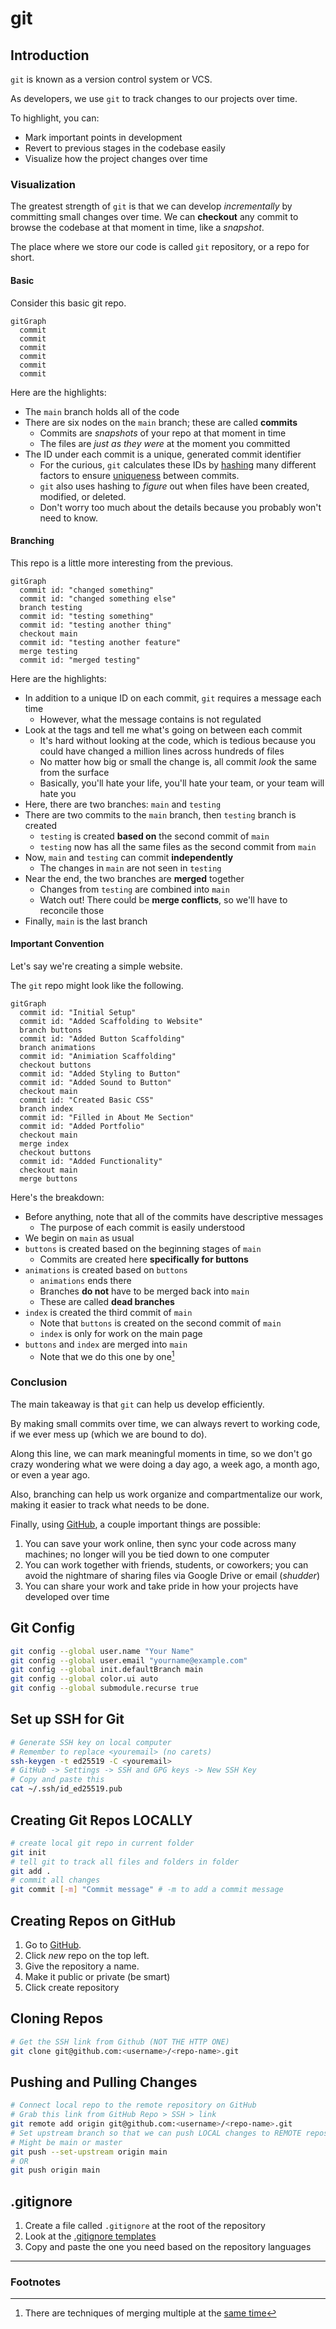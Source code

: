 # git

## Introduction

`git` is known as a version control system or VCS.

As developers, we use `git` to track changes to our projects over time.

To highlight, you can:

- Mark important points in development
- Revert to previous stages in the codebase easily
- Visualize how the project changes over time

### Visualization

The greatest strength of `git` is that we can develop _incrementally_ by committing small changes over time. We can **checkout** any commit to browse the codebase at that moment in time, like a _snapshot_.

The place where we store our code is called `git` repository, or a repo for short.

#### Basic

Consider this basic git repo.

```mermaid
gitGraph
  commit
  commit
  commit
  commit
  commit
  commit
```

Here are the highlights:

- The `main` branch holds all of the code
- There are six nodes on the `main` branch; these are called **commits**
  - Commits are _snapshots_ of your repo at that moment in time
  - The files are _just as they were_ at the moment you committed
- The ID under each commit is a unique, generated commit identifier
  - For the curious, `git` calculates these IDs by [hashing](https://ericsink.com/vcbe/html/cryptographic_hashes.html#:~:text=Git%20uses%20hashes%20in%20two,computed%20when%20it%20was%20stored.) many different factors to ensure [uniqueness](https://stackoverflow.com/a/34764586) between commits.
  - `git` also uses hashing to _figure_ out when files have been created, modified, or deleted.
  - Don't worry too much about the details because you probably won't need to know.

#### Branching

This repo is a little more interesting from the previous.

```mermaid
gitGraph
  commit id: "changed something"
  commit id: "changed something else"
  branch testing
  commit id: "testing something"
  commit id: "testing another thing"
  checkout main
  commit id: "testing another feature"
  merge testing
  commit id: "merged testing"
```

Here are the highlights:

- In addition to a unique ID on each commit, `git` requires a message each time
  - However, what the message contains is not regulated
- Look at the tags and tell me what's going on between each commit
  - It's hard without looking at the code, which is tedious because you could have changed a million lines across hundreds of files
  - No matter how big or small the change is, all commit _look_ the same from the surface
  - Basically, you'll hate your life, you'll hate your team, or your team will hate you
- Here, there are two branches: `main` and `testing`
- There are two commits to the `main` branch, then `testing` branch is created
  - `testing` is created **based on** the second commit of `main`
  - `testing` now has all the same files as the second commit from `main`
- Now, `main` and `testing` can commit **independently**
  - The changes in `main` are not seen in `testing`
- Near the end, the two branches are **merged** together
  - Changes from `testing` are combined into `main`
  - Watch out! There could be **merge conflicts**, so we'll have to reconcile those
- Finally, `main` is the last branch

#### Important Convention

Let's say we're creating a simple website.

The `git` repo might look like the following.

```mermaid
gitGraph
  commit id: "Initial Setup"
  commit id: "Added Scaffolding to Website"
  branch buttons
  commit id: "Added Button Scaffolding"
  branch animations
  commit id: "Animiation Scaffolding"
  checkout buttons
  commit id: "Added Styling to Button"
  commit id: "Added Sound to Button"
  checkout main
  commit id: "Created Basic CSS"
  branch index
  commit id: "Filled in About Me Section"
  commit id: "Added Portfolio"
  checkout main
  merge index
  checkout buttons
  commit id: "Added Functionality"
  checkout main
  merge buttons
```

Here's the breakdown:

- Before anything, note that all of the commits have descriptive messages
  - The purpose of each commit is easily understood
- We begin on `main` as usual
- `buttons` is created based on the beginning stages of `main`
  - Commits are created here **specifically for buttons**
- `animations` is created based on `buttons`
  - `animations` ends there
  - Branches **do not** have to be merged back into `main`
  - These are called **dead branches**
- `index` is created the third commit of `main`
  - Note that `buttons` is created on the second commit of `main`
  - `index` is only for work on the main page
- `buttons` and `index` are merged into `main`
  - Note that we do this one by one[^1]

### Conclusion

The main takeaway is that `git` can help us develop efficiently.

By making small commits over time, we can always revert to working code, if we ever mess up (which we are bound to do).

Along this line, we can mark meaningful moments in time, so we don't go crazy wondering what we were doing a day ago, a week ago, a month ago, or even a year ago.

Also, branching can help us work organize and compartmentalize our work, making it easier to track what needs to be done.

Finally, using [GitHub](../github/), a couple important things are possible:

  1. You can save your work online, then sync your code across many machines; no longer will you be tied down to one computer
  2. You can work together with friends, students, or coworkers; you can avoid the nightmare of sharing files via Google Drive or email (_shudder_)
  3. You can share your work and take pride in how your projects have developed over time

## Git Config

```bash
git config --global user.name "Your Name"
git config --global user.email "yourname@example.com"
git config --global init.defaultBranch main
git config --global color.ui auto
git config --global submodule.recurse true
```

## Set up SSH for Git

```bash
# Generate SSH key on local computer
# Remember to replace <youremail> (no carets)
ssh-keygen -t ed25519 -C <youremail>
# GitHub -> Settings -> SSH and GPG keys -> New SSH Key
# Copy and paste this
cat ~/.ssh/id_ed25519.pub
```

## Creating Git Repos LOCALLY

```bash
# create local git repo in current folder
git init
# tell git to track all files and folders in folder
git add .
# commit all changes
git commit [-m] "Commit message" # -m to add a commit message
```

## Creating Repos on GitHub

1. Go to [GitHub](github.com).
2. Click _new_ repo on the top left.
3. Give the repository a name.
4. Make it public or private (be smart)
5. Click create repository

## Cloning Repos

```bash
# Get the SSH link from Github (NOT THE HTTP ONE)
git clone git@github.com:<username>/<repo-name>.git
```

## Pushing and Pulling Changes

```bash
# Connect local repo to the remote repository on GitHub
# Grab this link from GitHub Repo > SSH > link
git remote add origin git@github.com:<username>/<repo-name>.git
# Set upstream branch so that we can push LOCAL changes to REMOTE repository
# Might be main or master
git push --set-upstream origin main
# OR
git push origin main
```

## .gitignore

1. Create a file called `.gitignore` at the root of the repository
2. Look at the [.gitignore templates](https://github.com/github/gitignore)
3. Copy and paste the one you need based on the repository languages

---

### Footnotes

[^1]: There are techniques of merging multiple at the [same time](https://www.geeksforgeeks.org/merge-strategies-in-git/#:~:text=Octopus%20Merge%3A,merging%20more%20than%20one%20branch.)
